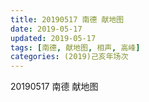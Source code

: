 ```yaml
---
title: 20190517 南德 献地图
date: 2019-05-17
updated: 2019-05-17
tags: [南德, 献地图, 相声, 高峰]
categories: (2019)己亥年场次
---
```

20190517 南德 献地图